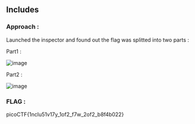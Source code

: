 ## Includes

### Approach :

Launched the inspector and found out the flag was splitted into two parts : 

Part1 :


![image](https://github.com/parthhhhh21/picoCTF-writeups/assets/148140667/cff3cf35-1daf-4718-9bc8-1220dd5f620c)


Part2 :


![image](https://github.com/parthhhhh21/picoCTF-writeups/assets/148140667/c73bd24d-a8c7-4545-b7d4-2d937b8bce86)


### FLAG :

picoCTF{1nclu51v17y_1of2_f7w_2of2_b8f4b022}

